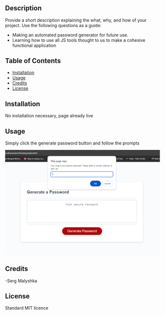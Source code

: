 # <Password Generator>

## Description

Provide a short description explaining the what, why, and how of your project. Use the following questions as a guide:

- Making an automated password generator for future use.
- Learning how to use all JS tools thought to us to make a cohesive functional application

## Table of Contents

- [Installation](#installation)
- [Usage](#usage)
- [Credits](#credits)
- [License](#license)

## Installation

No installation necessary, page already live

## Usage

Simply click the generate password button and follow the prompts

![alt text](assets/actual.png)

## Credits

-Serg Malyshka

## License

Standard MIT licence
